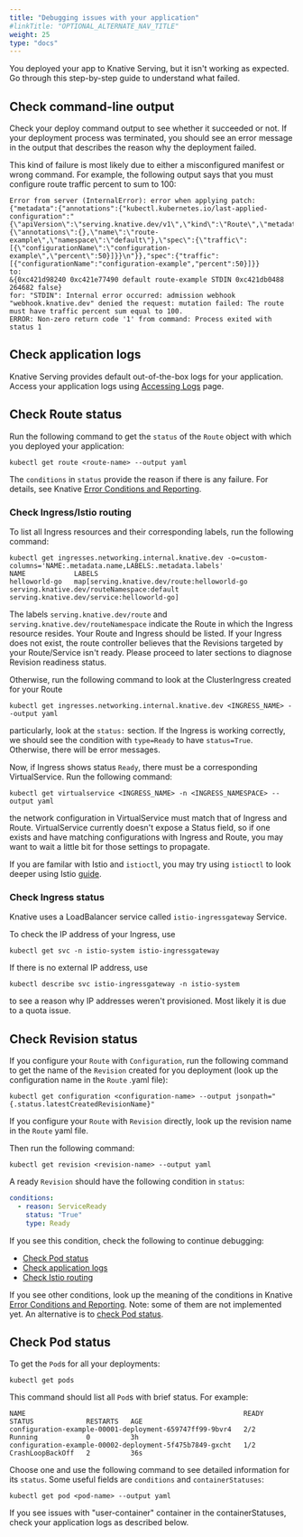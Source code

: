 ```yaml
---
title: "Debugging issues with your application"
#linkTitle: "OPTIONAL_ALTERNATE_NAV_TITLE"
weight: 25
type: "docs"
---
```


You deployed your app to Knative Serving, but it isn't working as expected. Go
through this step-by-step guide to understand what failed.

## Check command-line output

Check your deploy command output to see whether it succeeded or not. If your
deployment process was terminated, you should see an error message in the output
that describes the reason why the deployment failed.

This kind of failure is most likely due to either a misconfigured manifest or
wrong command. For example, the following output says that you must configure
route traffic percent to sum to 100:

```
Error from server (InternalError): error when applying patch:
{"metadata":{"annotations":{"kubectl.kubernetes.io/last-applied-configuration":"{\"apiVersion\":\"serving.knative.dev/v1\",\"kind\":\"Route\",\"metadata\":{\"annotations\":{},\"name\":\"route-example\",\"namespace\":\"default\"},\"spec\":{\"traffic\":[{\"configurationName\":\"configuration-example\",\"percent\":50}]}}\n"}},"spec":{"traffic":[{"configurationName":"configuration-example","percent":50}]}}
to:
&{0xc421d98240 0xc421e77490 default route-example STDIN 0xc421db0488 264682 false}
for: "STDIN": Internal error occurred: admission webhook "webhook.knative.dev" denied the request: mutation failed: The route must have traffic percent sum equal to 100.
ERROR: Non-zero return code '1' from command: Process exited with status 1
```

## Check application logs

Knative Serving provides default out-of-the-box logs for your application.
Access your application logs using [Accessing Logs](./accessing-logs.md) page.

## Check Route status

Run the following command to get the `status` of the `Route` object with which
you deployed your application:

```shell
kubectl get route <route-name> --output yaml
```

The `conditions` in `status` provide the reason if there is any failure. For
details, see Knative
[Error Conditions and Reporting](https://github.com/knative/docs/blob/master/docs/serving/spec/knative-api-specification-1.0.md#error-signalling).

### Check Ingress/Istio routing

To list all Ingress resources and their corresponding labels, run the following command:

```shell
kubectl get ingresses.networking.internal.knative.dev -o=custom-columns='NAME:.metadata.name,LABELS:.metadata.labels'
NAME            LABELS
helloworld-go   map[serving.knative.dev/route:helloworld-go serving.knative.dev/routeNamespace:default serving.knative.dev/service:helloworld-go]
```

The labels `serving.knative.dev/route` and `serving.knative.dev/routeNamespace`
indicate the Route in which the Ingress resource resides. Your Route and
Ingress should be listed. If your Ingress does not exist, the route
controller believes that the Revisions targeted by your Route/Service isn't
ready. Please proceed to later sections to diagnose Revision readiness status.

Otherwise, run the following command to look at the ClusterIngress created for
your Route

```
kubectl get ingresses.networking.internal.knative.dev <INGRESS_NAME> --output yaml
```

particularly, look at the `status:` section. If the Ingress is working
correctly, we should see the condition with `type=Ready` to have `status=True`.
Otherwise, there will be error messages.

Now, if Ingress shows status `Ready`, there must be a corresponding
VirtualService. Run the following command:

```shell
kubectl get virtualservice <INGRESS_NAME> -n <INGRESS_NAMESPACE> --output yaml
```

the network configuration in VirtualService must match that of Ingress
and Route. VirtualService currently doesn't expose a Status field, so if one
exists and have matching configurations with Ingress and Route, you may
want to wait a little bit for those settings to propagate.

If you are familar with Istio and `istioctl`, you may try using `istioctl` to
look deeper using Istio
[guide](https://istio.io/help/ops/traffic-management/proxy-cmd/).

### Check Ingress status

Knative uses a LoadBalancer service called `istio-ingressgateway` Service.

To check the IP address of your Ingress, use

```shell
kubectl get svc -n istio-system istio-ingressgateway
```

If there is no external IP address, use

```shell
kubectl describe svc istio-ingressgateway -n istio-system
```

to see a reason why IP addresses weren't provisioned. Most likely it is due to a
quota issue.

## Check Revision status

If you configure your `Route` with `Configuration`, run the following command to
get the name of the `Revision` created for you deployment (look up the
configuration name in the `Route` .yaml file):

```shell
kubectl get configuration <configuration-name> --output jsonpath="{.status.latestCreatedRevisionName}"
```

If you configure your `Route` with `Revision` directly, look up the revision
name in the `Route` yaml file.

Then run the following command:

```shell
kubectl get revision <revision-name> --output yaml
```

A ready `Revision` should have the following condition in `status`:

```yaml
conditions:
  - reason: ServiceReady
    status: "True"
    type: Ready
```

If you see this condition, check the following to continue debugging:

- [Check Pod status](#check-pod-status)
- [Check application logs](#check-application-logs)
- [Check Istio routing](#check-clusteringressistio-routing)

If you see other conditions, look up the meaning of the conditions in Knative
[Error Conditions and Reporting](https://github.com/knative/serving/blob/master/docs/spec/errors.md).
Note: some of them are not implemented yet. An alternative is to
[check Pod status](#check-pod-status).

## Check Pod status

To get the `Pod`s for all your deployments:

```shell
kubectl get pods
```

This command should list all `Pod`s with brief status. For example:

```text
NAME                                                      READY     STATUS             RESTARTS   AGE
configuration-example-00001-deployment-659747ff99-9bvr4   2/2       Running            0          3h
configuration-example-00002-deployment-5f475b7849-gxcht   1/2       CrashLoopBackOff   2          36s
```

Choose one and use the following command to see detailed information for its
`status`. Some useful fields are `conditions` and `containerStatuses`:

```shell
kubectl get pod <pod-name> --output yaml

```

If you see issues with "user-container" container in the containerStatuses,
check your application logs as described below.
